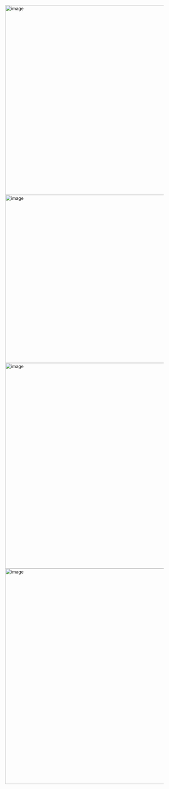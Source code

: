 <img width="931" height="603" alt="image" src="https://github.com/user-attachments/assets/ee76838b-ae74-42ba-939c-a02cd3e8bf71" />

<img width="904" height="534" alt="image" src="https://github.com/user-attachments/assets/7796995b-993e-4036-aa1f-43261b040439" />


<img width="1357" height="653" alt="image" src="https://github.com/user-attachments/assets/b4bae421-9bff-439d-9b92-fee8bfdec2fc" />

<img width="1356" height="685" alt="image" src="https://github.com/user-attachments/assets/792e8edf-98ca-4053-858f-f6d13c9dca41" />


